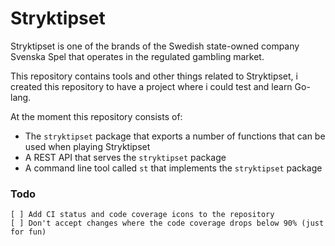 # Stryktipset

Stryktipset is one of the brands of the Swedish state-owned company Svenska Spel that operates in the regulated gambling market.

This repository contains tools and other things related to Stryktipset, i created this repository to have a project where i could test and learn Go-lang.

At the moment this repository consists of:

* The `stryktipset` package that exports a number of functions that can be used when playing Stryktipset
* A REST API that serves the `stryktipset` package
* A command line tool called `st` that implements the `stryktipset` package

### Todo

```
[ ] Add CI status and code coverage icons to the repository
[ ] Don't accept changes where the code coverage drops below 90% (just for fun)
```